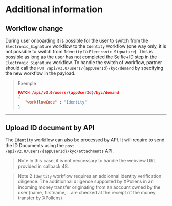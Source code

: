 # Additional information 
## Workflow change 

During user onboarding it is  possible for the user to switch from the `Electronic_Signature` workflow to the `Identity` workflow (one way only, it is not possible to switch from `Identity` to `Electronic_Signature`).
This is possible as long as the user has not completed the Selfie+ID step in the `Electronic_Signature` workflow.
To handle the switch of workflow, partner should call the `PUT /api/v3.0/users/{appUserId}/kyc/demand` by specifying the new workflow in the payload.

> Exemple
> ```json
> PATCH /api/v3.0/users/{appUserId}/kyc/demand
> {
>	 "workflowCode" : "Identity"
> }
> ```

* * *

## Upload ID document by API

The `Identity` workflow can also be processed by API.
It will require to send the ID Documents using the `post /api/v2.0/users/{appUserId}/kyc/attachments` API.

> Note
> In this case, it is not neccessary to handle the webview URL provided in callback 48.

> Note 2
> `Ìdentity` workflow requires an addionnal identity verification diligence. 
> The additionnal diligence supported by XPollens in an incoming money transfer originating from an account owned by the user (name, firstname, .. are checked at the receipt of the money transfer by XPollens)